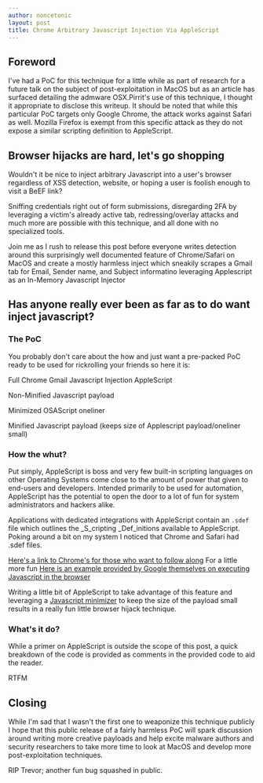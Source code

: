 ```yaml
---
author: noncetonic
layout: post
title: Chrome Arbitrary Javascript Injection Via AppleScript
---
```


## Foreword ##
I've had a PoC for this technique for a little while as part of research for a future talk on the subject of post-exploitation in MacOS but as an article has surfaced detailing the admware OSX.Pirrit's use of this technique, I thought it appropriate to disclose this writeup. It should be noted that while this particular PoC targets only Google Chrome, the attack works against Safari as well. Mozilla Firefox is exempt from this specific attack as they do not expose a similar scripting definition to AppleScript.

## Browser hijacks are hard, let's go shopping ##
Wouldn't it be nice to inject arbitrary Javascript into a user's browser regardless of XSS detection, website, or hoping a user is foolish enough to visit a BeEF link? 

Sniffing credentials right out of form submissions, disregarding 2FA by leveraging a victim's already active tab, redressing/overlay attacks and much more are possible with this technique, and all done with no specialized tools.

Join me as I rush to release this post before everyone writes detection around this surprisingly well documented feature of Chrome/Safari on MacOS and create a mostly harmless inject which sneakily scrapes a Gmail tab for Email, Sender name, and Subject informatino leveraging Applescript as an In-Memory Javascript Injector

## Has anyone really ever been as far as to do want inject javascript? ##

### The PoC ###
You probably don't care about the how and just want a pre-packed PoC ready to be used for rickrolling your friends so here it is:

Full Chrome Gmail Javascript Injection AppleScript
<script src="https://gist.github.com/n0ncetonic/aa4a523d01c822953d0d0cb50d5ac7c0.js?file=Chrome_Gmail_Javascript_Injection.applescript"></script>

Non-Minified Javascript payload
<script src="https://gist.github.com/n0ncetonic/aa4a523d01c822953d0d0cb50d5ac7c0.js?file=chrome_arbitrary_javascript_injection_PoC.js"></script>

Minimized OSAScript oneliner
<script src="https://gist.github.com/n0ncetonic/aa4a523d01c822953d0d0cb50d5ac7c0.js?file=minified_osascript_payload.sh"></script>

Minified Javascript payload (keeps size of Applescript payload/oneliner small)
<script src="https://gist.github.com/n0ncetonic/aa4a523d01c822953d0d0cb50d5ac7c0.js?file=minified_chrome_arbitrary_javascript_injection_PoC.js"></script>

### How the whut? ###
Put simply, AppleScript is boss and very few built-in scripting languages on other Operating Systems come close to the amount of power that given to end-users and developers. Intended primarily to be used for automation, AppleScript has the potential to open the door to a lot of fun for system administrators and hackers alike.

Applications with dedicated integrations with AppleScript contain an `.sdef` file which outlines the _S_cripting _Def_initions available to AppleScript. Poking around a bit on my system I noticed that Chrome and Safari had .sdef files. 

[Here's a link to Chrome's for those who want to follow along][1]
For a little more fun [Here is an example provided by Google themselves on executing Javascript in the browser][2]

Writing a little bit of AppleScript to take advantage of this feature and leveraging a [Javascript minimizer][3] to keep the size of the payload small results in a really fun little browser hijack technique.

### What's it do? ###
While a primer on AppleScript is outside the scope of this post, a quick breakdown of the code is provided as comments in the provided code to aid the reader.

RTFM


## Closing ##
While I'm sad that I wasn't the first one to weaponize this technique publicly I hope that this public release of a fairly harmless PoC will spark discussion around writing more creative payloads and help excite malware authors and security researchers to take more time to look at MacOS and develop more post-exploitation techniques.

RIP Trevor; another fun bug squashed in public.

[1]:https://chromium.googlesource.com/chromium/src.git/+/master/chrome/browser/ui/cocoa/applescript/scripting.sdef
[2]:https://chromium.googlesource.com/chromium/src.git/+/master/chrome/browser/ui/cocoa/applescript/examples/execute_javascript.applescript
[3]:http://jsbeautifier.org/
